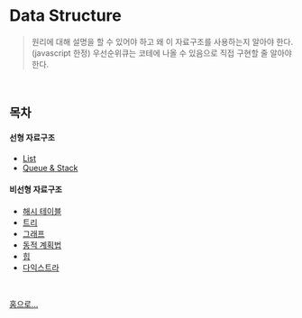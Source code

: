 # Data Structure

> 원리에 대해 설명을 할 수 있어야 하고 왜 이 자료구조를 사용하는지 알아야 한다.
> (javascript 한정) 우선순위큐는 코테에 나올 수 있음으로 직접 구현할 줄 알아야 한다.

<br>

## 목차

#### 선형 자료구조
  - [List](./list.md)
  - [Queue & Stack](./stack&queue.md)

#### 비선형 자료구조
- [해시 테이블](./hash%20table.md)
- [트리]()
- [그래프]()
- [동적 계획법]()
- [힙]()
- [다익스트라]()

<br>

[ 홈으로...](../README.md)